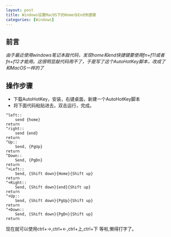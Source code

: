 ```yaml
---
layout: post
title: Windows设置MacOS下的Home与End快捷键
categories: [Windows]
---
```


## 前言
*由于最近使用windows笔记本敲代码，发现home和end快捷键要使用fn+f11或者fn+f12才能用。这很明显敲代码用不了，于是写了这个AutoHotKey脚本，改成了和MacOS一样的了*
## 操作步骤
* 下载AutoHotKey，安装，右键桌面，新建一个AutoHotKey脚本
* 将下面代码粘贴进去，双击运行，完成。
```
^left::
    send {home}
return
^right::
    send {end}
return
^Up::
    Send, {PgUp}
return
^Down::
    Send, {PgDn}
return
^+Left::
    Send, {Shift down}{Home}{Shift up}
return
^+Right::
    Send, {Shift down}{end}{Shift up}
return
^+Up::
    Send, {Shift down}{PgUp}{Shift up}
return
^+Down::
    Send, {Shift down}{PgDn}{Shift up}
return
```

现在就可以使用ctrl+->,ctrl+<-,ctrl+上,ctrl+下 等啦,懒得打字了。